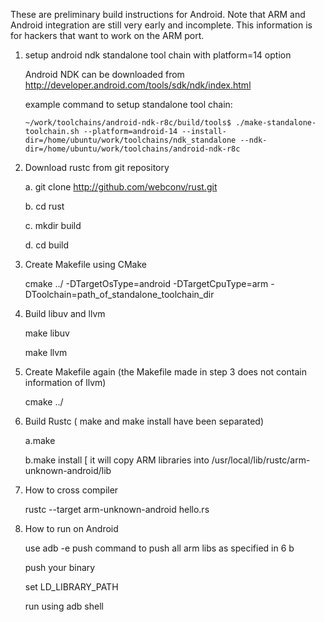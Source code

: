 These are preliminary build instructions for Android. Note that ARM and Android integration are still very early and incomplete. This information is for hackers that want to work on the ARM port.

1. setup android ndk standalone tool chain with platform=14 option

    Android NDK can be downloaded from http://developer.android.com/tools/sdk/ndk/index.html
    
    example command to setup standalone tool chain:
    
       ~/work/toolchains/android-ndk-r8c/build/tools$ ./make-standalone-toolchain.sh --platform=android-14 --install-dir=/home/ubuntu/work/toolchains/ndk_standalone --ndk-dir=/home/ubuntu/work/toolchains/android-ndk-r8c

2. Download rustc from git repository

    a. git clone  http://github.com/webconv/rust.git
    
    b. cd rust
    
    c. mkdir build
    
    d. cd build

3. Create Makefile using CMake

    cmake ../ -DTargetOsType=android -DTargetCpuType=arm -DToolchain=path_of_standalone_toolchain_dir

4. Build libuv and  llvm

    make libuv

    make llvm 


5. Create Makefile again (the Makefile made in step 3 does not contain information of llvm)

    cmake ../

6. Build Rustc ( make and make install have been separated)

    a.make
    
    b.make install  [ it will copy ARM libraries into /usr/local/lib/rustc/arm-unknown-android/lib
    

7. How to cross compiler
    
    rustc --target arm-unknown-android hello.rs
 

8. How to run on Android

    use adb -e push command to push all arm libs as specified in 6 b
   
    push your binary
   
    set LD_LIBRARY_PATH
   
    run using adb shell  
